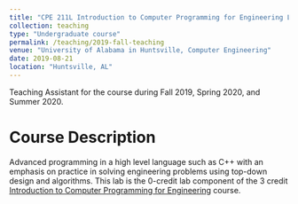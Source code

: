 ```yaml
---
title: "CPE 211L Introduction to Computer Programming for Engineering Laboratory"
collection: teaching
type: "Undergraduate course"
permalink: /teaching/2019-fall-teaching
venue: "University of Alabama in Huntsville, Computer Engineering"
date: 2019-08-21
location: "Huntsville, AL"
---
```


<!--This is a description of a teaching experience. You can use markdown like any other post.-->
Teaching Assistant for the course during Fall 2019, Spring 2020, and Summer 2020. 

Course Description
======
Advanced programming in a high level language such as C++ with an emphasis on practice in solving engineering problems using top-down design and algorithms. This lab is the 0-credit lab component of the 3 credit [Introduction to Computer Programming for Engineering](https://catalog.uah.edu/index.php#/courses/SyxqWCNrk2?bc=true&bcCurrent=CPE211%20-%20INTRO%20COMPUTER%20PROG%20FOR%20ENGR&bcGroup=Computer%20Engineering&bcItemType=courses) course. 

<!--
Heading 2
======

Heading 3
======
-->
